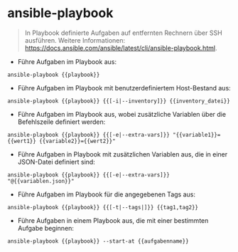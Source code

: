# ansible-playbook

> In Playbook definierte Aufgaben auf entfernten Rechnern über SSH ausführen.
> Weitere Informationen: <https://docs.ansible.com/ansible/latest/cli/ansible-playbook.html>.

- Führe Aufgaben im Playbook aus:

`ansible-playbook {{playbook}}`

- Führe Aufgaben im Playbook mit benutzerdefiniertem Host-Bestand aus:

`ansible-playbook {{playbook}} {{[-i|--inventory]}} {{inventory_datei}}`

- Führe Aufgaben im Playbook aus, wobei zusätzliche Variablen über die Befehlszeile definiert werden:

`ansible-playbook {{playbook}} {{[-e|--extra-vars]}} "{{variable1}}={{wert1}} {{variable2}}={{wert2}}"`

- Führe Aufgaben in Playbook mit zusätzlichen Variablen aus, die in einer JSON-Datei definiert sind:

`ansible-playbook {{playbook}} {{[-e|--extra-vars]}} "@{{variablen.json}}"`

- Führe Aufgaben im Playbook für die angegebenen Tags aus:

`ansible-playbook {{playbook}} {{[-t|--tags|]}} {{tag1,tag2}}`

- Führe Aufgaben in einem Playbook aus, die mit einer bestimmten Aufgabe beginnen:

`ansible-playbook {{playbook}} --start-at {{aufgabenname}}`
